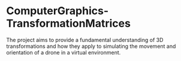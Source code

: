 # ComputerGraphics-TransformationMatrices
The project aims to provide a fundamental understanding of 3D transformations and how they apply to simulating the movement and orientation of a drone in a virtual environment.

